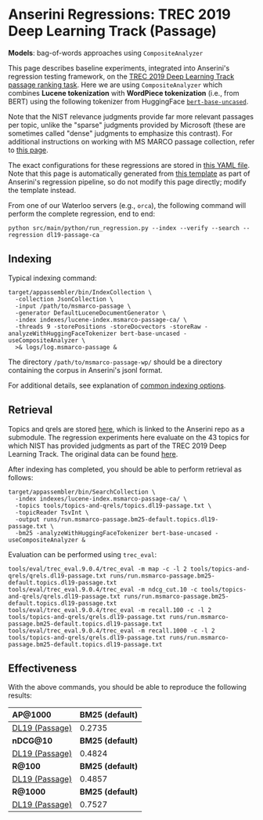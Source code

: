 # Anserini Regressions: TREC 2019 Deep Learning Track (Passage)

**Models**: bag-of-words approaches using `CompositeAnalyzer`

This page describes baseline experiments, integrated into Anserini's regression testing framework, on the [TREC 2019 Deep Learning Track passage ranking task](https://trec.nist.gov/data/deep2019.html).
Here we are using `CompositeAnalyzer` which combines **Lucene tokenization** with **WordPiece tokenization** (i.e., from BERT) using the following tokenizer from HuggingFace [`bert-base-uncased`](https://huggingface.co/bert-base-uncased).

Note that the NIST relevance judgments provide far more relevant passages per topic, unlike the "sparse" judgments provided by Microsoft (these are sometimes called "dense" judgments to emphasize this contrast).
For additional instructions on working with MS MARCO passage collection, refer to [this page](../../docs/experiments-msmarco-passage.md).

The exact configurations for these regressions are stored in [this YAML file](../../src/main/resources/regression/dl19-passage-ca.yaml).
Note that this page is automatically generated from [this template](../../src/main/resources/docgen/templates/dl19-passage-ca.template) as part of Anserini's regression pipeline, so do not modify this page directly; modify the template instead.

From one of our Waterloo servers (e.g., `orca`), the following command will perform the complete regression, end to end:

```
python src/main/python/run_regression.py --index --verify --search --regression dl19-passage-ca
```

## Indexing

Typical indexing command:

```
target/appassembler/bin/IndexCollection \
  -collection JsonCollection \
  -input /path/to/msmarco-passage \
  -generator DefaultLuceneDocumentGenerator \
  -index indexes/lucene-index.msmarco-passage-ca/ \
  -threads 9 -storePositions -storeDocvectors -storeRaw -analyzeWithHuggingFaceTokenizer bert-base-uncased -useCompositeAnalyzer \
  >& logs/log.msmarco-passage &
```

The directory `/path/to/msmarco-passage-wp/` should be a directory containing the corpus in Anserini's jsonl format.

For additional details, see explanation of [common indexing options](../../docs/common-indexing-options.md).

## Retrieval

Topics and qrels are stored [here](https://github.com/castorini/anserini-tools/tree/master/topics-and-qrels), which is linked to the Anserini repo as a submodule.
The regression experiments here evaluate on the 43 topics for which NIST has provided judgments as part of the TREC 2019 Deep Learning Track.
The original data can be found [here](https://trec.nist.gov/data/deep2019.html).

After indexing has completed, you should be able to perform retrieval as follows:

```
target/appassembler/bin/SearchCollection \
  -index indexes/lucene-index.msmarco-passage-ca/ \
  -topics tools/topics-and-qrels/topics.dl19-passage.txt \
  -topicReader TsvInt \
  -output runs/run.msmarco-passage.bm25-default.topics.dl19-passage.txt \
  -bm25 -analyzeWithHuggingFaceTokenizer bert-base-uncased -useCompositeAnalyzer &
```

Evaluation can be performed using `trec_eval`:

```
tools/eval/trec_eval.9.0.4/trec_eval -m map -c -l 2 tools/topics-and-qrels/qrels.dl19-passage.txt runs/run.msmarco-passage.bm25-default.topics.dl19-passage.txt
tools/eval/trec_eval.9.0.4/trec_eval -m ndcg_cut.10 -c tools/topics-and-qrels/qrels.dl19-passage.txt runs/run.msmarco-passage.bm25-default.topics.dl19-passage.txt
tools/eval/trec_eval.9.0.4/trec_eval -m recall.100 -c -l 2 tools/topics-and-qrels/qrels.dl19-passage.txt runs/run.msmarco-passage.bm25-default.topics.dl19-passage.txt
tools/eval/trec_eval.9.0.4/trec_eval -m recall.1000 -c -l 2 tools/topics-and-qrels/qrels.dl19-passage.txt runs/run.msmarco-passage.bm25-default.topics.dl19-passage.txt
```

## Effectiveness

With the above commands, you should be able to reproduce the following results:

| **AP@1000**                                                                                                  | **BM25 (default)**|
|:-------------------------------------------------------------------------------------------------------------|-----------|
| [DL19 (Passage)](https://trec.nist.gov/data/deep2019.html)                                                   | 0.2735    |
| **nDCG@10**                                                                                                  | **BM25 (default)**|
| [DL19 (Passage)](https://trec.nist.gov/data/deep2019.html)                                                   | 0.4824    |
| **R@100**                                                                                                    | **BM25 (default)**|
| [DL19 (Passage)](https://trec.nist.gov/data/deep2019.html)                                                   | 0.4857    |
| **R@1000**                                                                                                   | **BM25 (default)**|
| [DL19 (Passage)](https://trec.nist.gov/data/deep2019.html)                                                   | 0.7527    |
